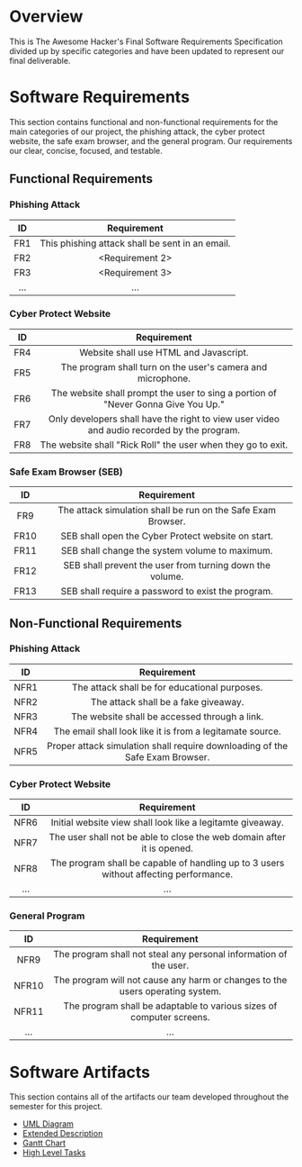 # Overview

This is The Awesome Hacker's Final Software Requirements Specification divided up by specific categories and have been updated to represent our final deliverable. 

# Software Requirements

This section contains functional and non-functional requirements for the main categories of our project, the phishing attack, the cyber protect website, the safe exam browser, and the general program. Our requirements our clear, concise, focused, and testable. 

## Functional Requirements

### Phishing Attack
| ID | Requirement |
| :-------------: | :----------: |
| FR1 | This phishing attack shall be sent in an email. |
| FR2 | <Requirement 2> |
| FR3 | <Requirement 3> |
| … | … |

### Cyber Protect Website
| ID | Requirement |
| :-------------: | :----------: |
| FR4 | Website shall use HTML and Javascript. |
| FR5 | The program shall turn on the user's camera and microphone. |
| FR6 | The website shall prompt the user to sing a portion of "Never Gonna Give You Up." |
| FR7 | Only developers shall have the right to view user video and audio recorded by the program. |
| FR8 | The website shall "Rick Roll" the user when they go to exit.

### Safe Exam Browser (SEB)
| ID | Requirement |
| :-------------: | :----------: |
| FR9  | The attack simulation shall be run on the Safe Exam Browser. |
| FR10 | SEB shall open the Cyber Protect website on start. |
| FR11 | SEB shall change the system volume to maximum. |
| FR12 | SEB shall prevent the user from turning down the volume. |
| FR13 | SEB shall require a password to exist the program. |

## Non-Functional Requirements

### Phishing Attack
| ID | Requirement |
| :-------------: | :----------: |
| NFR1 | The attack shall be for educational purposes. |
| NFR2 | The attack shall be a fake giveaway. |
| NFR3 | The website shall be accessed through a link. |
| NFR4 | The email shall look like it is from a legitamate source. |
| NFR5 | Proper attack simulation shall require downloading of the Safe Exam Browser. |

### Cyber Protect Website
| ID | Requirement |
| :-------------: | :----------: |
| NFR6 | Initial website view shall look like a legitamte giveaway. |
| NFR7 | The user shall not be able to close the web domain after it is opened. |
| NFR8 | The program shall be capable of handling up to 3 users without affecting performance. |
| … | … |

### General Program
| ID | Requirement |
| :-------------: | :----------: |
| NFR9  | The program shall not steal any personal information of the user. |
| NFR10 | The program will not cause any harm or changes to the users operating system. |
| NFR11 | The program shall be adaptable to various sizes of computer screens.  |
| … | … |

# Software Artifacts

This section contains all of the artifacts our team developed throughout the semester for this project. 

* [UML Diagram](https://github.com/noblenikkijo/GVSU-CIS350-TheAwesomeHackers/files/7697751/use_case.pdf)
* [Extended Description](https://github.com/noblenikkijo/GVSU-CIS350-TheAwesomeHackers/blob/12404237fa8145c2adb8ba7ba45944ef296338b9/artifacts/extended_description.txt)
* [Gantt Chart](https://github.com/noblenikkijo/GVSU-CIS350-TheAwesomeHackers/files/7697753/Gantt.Chart.pdf)
* [High Level Tasks](https://github.com/noblenikkijo/GVSU-CIS350-TheAwesomeHackers/blob/1e183fc2b1ff9b971cf66b93ccade852cbbeb782/docs/HighLevelTasks.md)
